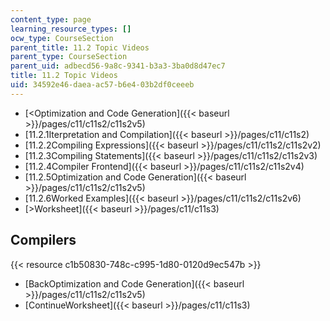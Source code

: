 ```yaml
---
content_type: page
learning_resource_types: []
ocw_type: CourseSection
parent_title: 11.2 Topic Videos
parent_type: CourseSection
parent_uid: adbecd56-9a8c-9341-b3a3-3ba0d8d47ec7
title: 11.2 Topic Videos
uid: 34592e46-daea-ac57-b6e4-03b2df0ceeeb
---
```


*   [\<Optimization and Code Generation]({{< baseurl >}}/pages/c11/c11s2/c11s2v5)
*   [11.2.1Iterpretation and Compilation]({{< baseurl >}}/pages/c11/c11s2)
*   [11.2.2Compiling Expressions]({{< baseurl >}}/pages/c11/c11s2/c11s2v2)
*   [11.2.3Compiling Statements]({{< baseurl >}}/pages/c11/c11s2/c11s2v3)
*   [11.2.4Compiler Frontend]({{< baseurl >}}/pages/c11/c11s2/c11s2v4)
*   [11.2.5Optimization and Code Generation]({{< baseurl >}}/pages/c11/c11s2/c11s2v5)
*   [11.2.6Worked Examples]({{< baseurl >}}/pages/c11/c11s2/c11s2v6)
*   [\>Worksheet]({{< baseurl >}}/pages/c11/c11s3)

Compilers
---------

{{< resource c1b50830-748c-c995-1d80-0120d9ec547b >}}

*   [BackOptimization and Code Generation]({{< baseurl >}}/pages/c11/c11s2/c11s2v5)
*   [ContinueWorksheet]({{< baseurl >}}/pages/c11/c11s3)